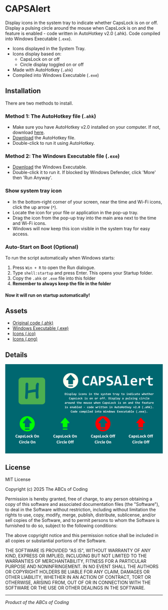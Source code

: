 # CAPSAlert

Display icons in the system tray to indicate whether CapsLock is on or off. Display a pulsing circle around the mouse when CapsLock is on and the feature is enabled - code written in AutoHotkey v2.0 (.ahk). Code compiled into Windows Executable (`.exe`).

- Icons displayed in the System Tray.
- Icons display based on:
  - CapsLock on or off
  - Circle display toggled on or off
- Made with AutoHotkey (`.ahk`)
- Compiled into Windows Executable (`.exe`)

## Installation

There are two methods to install. 

### **Method 1: The AutoHotkey file (`.ahk`)**
- Make sure you have AutoHotkey v2.0 installed on your computer. If not, download [here](https://www.autohotkey.com/v2/).
- [Download](CAPSAlert.ahk) the AutoHotkey file.
- Double-click to run it using AutoHotkey.

### **Method 2: The Windows Executable file (`.exe`)**
- [Download](CAPSAlert.exe?raw=true) the Windows Executable.
- Double-click it to run it. If blocked by Windows Defender, click 'More' then 'Run Anyway'.

### **Show system tray icon**
- In the bottom-right corner of your screen, near the time and Wi-Fi icons, click the up arrow (˄).
- Locate the icon for your file or application in the pop-up tray.
- Drag the icon from the pop-up tray into the main area next to the time and Wi-Fi icons.
- Windows will now keep this icon visible in the system tray for easy access.

### **Auto-Start on Boot (Optional)**
To run the script automatically when Windows starts:

1. Press `Win + R` to open the Run dialogue.
2. Type `shell:startup` and press Enter. This opens your Startup folder.
3. Copy the `.ahk` or `.exe` file into this folder
4. **Remember to always keep the file in the folder**

#### **Now it will run on startup automatically!**

## Assets

- [Original code (.ahk)](CAPSAlert.ahk?raw=true)
- [Windows Executable (.exe)](CAPSAlert.exe?raw=true)
- [Icons (.ico)](../../)
- [Icons (.png)](Icons)

## Details

![Details -  Poster](Posters/CAPSAlert_Poster.png)

## License

MIT License

Copyright (c) 2025 The ABCs of Coding

Permission is hereby granted, free of charge, to any person obtaining a copy
of this software and associated documentation files (the "Software"), to deal
in the Software without restriction, including without limitation the rights
to use, copy, modify, merge, publish, distribute, sublicense, and/or sell
copies of the Software, and to permit persons to whom the Software is
furnished to do so, subject to the following conditions:

The above copyright notice and this permission notice shall be included in all
copies or substantial portions of the Software.

THE SOFTWARE IS PROVIDED "AS IS", WITHOUT WARRANTY OF ANY KIND, EXPRESS OR
IMPLIED, INCLUDING BUT NOT LIMITED TO THE WARRANTIES OF MERCHANTABILITY,
FITNESS FOR A PARTICULAR PURPOSE AND NONINFRINGEMENT. IN NO EVENT SHALL THE
AUTHORS OR COPYRIGHT HOLDERS BE LIABLE FOR ANY CLAIM, DAMAGES OR OTHER
LIABILITY, WHETHER IN AN ACTION OF CONTRACT, TORT OR OTHERWISE, ARISING FROM,
OUT OF OR IN CONNECTION WITH THE SOFTWARE OR THE USE OR OTHER DEALINGS IN THE
SOFTWARE.

---

*Product of the ABCs of Coding*

